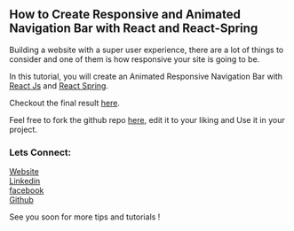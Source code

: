 ## How to Create Responsive and Animated Navigation Bar with React and React-Spring

Building a website with a super user experience, there are a lot of things to consider and one of them is how responsive your site is going to be.

In this tutorial, you will create an Animated Responsive Navigation Bar with [React Js](https://reactjs.org/) and [React Spring](https://www.react-spring.io/).

Checkout the final result [here](https://github.com/KevinOchiengg/Pure-Responsive-React-Navigation).

Feel free to fork the github repo [here](https://github.com/KevinOchiengg/Pure-Responsive-React-Navigation), edit it to your liking and Use it in your project.

### Lets Connect:

[Website](https://ko-technologies.netlify.app)<br/>
[Linkedin](https://www.linkedin.com/in/kevin-ochiengg/) <br/>
[facebook](https://www.facebook.com/KandOTechnologies)<br/>
[Github](https://github.com/KevinOchiengg)

See you soon for more tips and tutorials !
